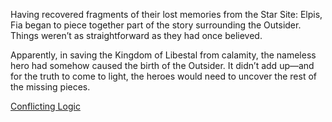 <!-- title: Fia -->
<!-- status: Alive -->

Having recovered fragments of their lost memories from the Star Site: Elpis, Fia began to piece together part of the story surrounding the Outsider. Things weren’t as straightforward as they had once believed.

Apparently, in saving the Kingdom of Libestal from calamity, the nameless hero had somehow caused the birth of the Outsider. It didn’t add up—and for the truth to come to light, the heroes would need to uncover the rest of the missing pieces.

[Conflicting Logic](#embed:https://www.youtube.com/live/wnQuawM-3Jc?si=xOEGDFaE3UrQyFHt&t=9209)
